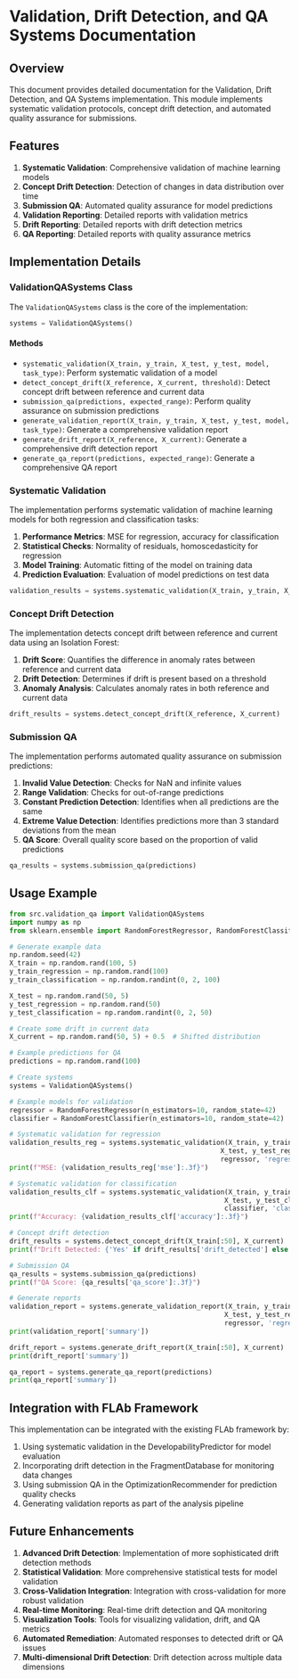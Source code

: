 # Validation, Drift Detection, and QA Systems Documentation

## Overview

This document provides detailed documentation for the Validation, Drift Detection, and QA Systems implementation. This module implements systematic validation protocols, concept drift detection, and automated quality assurance for submissions.

## Features

1. **Systematic Validation**: Comprehensive validation of machine learning models
2. **Concept Drift Detection**: Detection of changes in data distribution over time
3. **Submission QA**: Automated quality assurance for model predictions
4. **Validation Reporting**: Detailed reports with validation metrics
5. **Drift Reporting**: Detailed reports with drift detection metrics
6. **QA Reporting**: Detailed reports with quality assurance metrics

## Implementation Details

### ValidationQASystems Class

The `ValidationQASystems` class is the core of the implementation:

```python
systems = ValidationQASystems()
```

#### Methods

- `systematic_validation(X_train, y_train, X_test, y_test, model, task_type)`: Perform systematic validation of a model
- `detect_concept_drift(X_reference, X_current, threshold)`: Detect concept drift between reference and current data
- `submission_qa(predictions, expected_range)`: Perform quality assurance on submission predictions
- `generate_validation_report(X_train, y_train, X_test, y_test, model, task_type)`: Generate a comprehensive validation report
- `generate_drift_report(X_reference, X_current)`: Generate a comprehensive drift detection report
- `generate_qa_report(predictions, expected_range)`: Generate a comprehensive QA report

### Systematic Validation

The implementation performs systematic validation of machine learning models for both regression and classification tasks:

1. **Performance Metrics**: MSE for regression, accuracy for classification
2. **Statistical Checks**: Normality of residuals, homoscedasticity for regression
3. **Model Training**: Automatic fitting of the model on training data
4. **Prediction Evaluation**: Evaluation of model predictions on test data

```python
validation_results = systems.systematic_validation(X_train, y_train, X_test, y_test, model, 'regression')
```

### Concept Drift Detection

The implementation detects concept drift between reference and current data using an Isolation Forest:

1. **Drift Score**: Quantifies the difference in anomaly rates between reference and current data
2. **Drift Detection**: Determines if drift is present based on a threshold
3. **Anomaly Analysis**: Calculates anomaly rates in both reference and current data

```python
drift_results = systems.detect_concept_drift(X_reference, X_current)
```

### Submission QA

The implementation performs automated quality assurance on submission predictions:

1. **Invalid Value Detection**: Checks for NaN and infinite values
2. **Range Validation**: Checks for out-of-range predictions
3. **Constant Prediction Detection**: Identifies when all predictions are the same
4. **Extreme Value Detection**: Identifies predictions more than 3 standard deviations from the mean
5. **QA Score**: Overall quality score based on the proportion of valid predictions

```python
qa_results = systems.submission_qa(predictions)
```

## Usage Example

```python
from src.validation_qa import ValidationQASystems
import numpy as np
from sklearn.ensemble import RandomForestRegressor, RandomForestClassifier

# Generate example data
np.random.seed(42)
X_train = np.random.rand(100, 5)
y_train_regression = np.random.rand(100)
y_train_classification = np.random.randint(0, 2, 100)

X_test = np.random.rand(50, 5)
y_test_regression = np.random.rand(50)
y_test_classification = np.random.randint(0, 2, 50)

# Create some drift in current data
X_current = np.random.rand(50, 5) + 0.5  # Shifted distribution

# Example predictions for QA
predictions = np.random.rand(100)

# Create systems
systems = ValidationQASystems()

# Example models for validation
regressor = RandomForestRegressor(n_estimators=10, random_state=42)
classifier = RandomForestClassifier(n_estimators=10, random_state=42)

# Systematic validation for regression
validation_results_reg = systems.systematic_validation(X_train, y_train_regression, 
                                                     X_test, y_test_regression, 
                                                     regressor, 'regression')
print(f"MSE: {validation_results_reg['mse']:.3f}")

# Systematic validation for classification
validation_results_clf = systems.systematic_validation(X_train, y_train_classification, 
                                                      X_test, y_test_classification, 
                                                      classifier, 'classification')
print(f"Accuracy: {validation_results_clf['accuracy']:.3f}")

# Concept drift detection
drift_results = systems.detect_concept_drift(X_train[:50], X_current)
print(f"Drift Detected: {'Yes' if drift_results['drift_detected'] else 'No'}")

# Submission QA
qa_results = systems.submission_qa(predictions)
print(f"QA Score: {qa_results['qa_score']:.3f}")

# Generate reports
validation_report = systems.generate_validation_report(X_train, y_train_regression, 
                                                      X_test, y_test_regression, 
                                                      regressor, 'regression')
print(validation_report['summary'])

drift_report = systems.generate_drift_report(X_train[:50], X_current)
print(drift_report['summary'])

qa_report = systems.generate_qa_report(predictions)
print(qa_report['summary'])
```

## Integration with FLAb Framework

This implementation can be integrated with the existing FLAb framework by:

1. Using systematic validation in the DevelopabilityPredictor for model evaluation
2. Incorporating drift detection in the FragmentDatabase for monitoring data changes
3. Using submission QA in the OptimizationRecommender for prediction quality checks
4. Generating validation reports as part of the analysis pipeline

## Future Enhancements

1. **Advanced Drift Detection**: Implementation of more sophisticated drift detection methods
2. **Statistical Validation**: More comprehensive statistical tests for model validation
3. **Cross-Validation Integration**: Integration with cross-validation for more robust validation
4. **Real-time Monitoring**: Real-time drift detection and QA monitoring
5. **Visualization Tools**: Tools for visualizing validation, drift, and QA metrics
6. **Automated Remediation**: Automated responses to detected drift or QA issues
7. **Multi-dimensional Drift Detection**: Drift detection across multiple data dimensions
